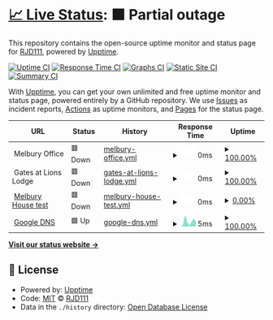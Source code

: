 # [📈 Live Status](https://ieouptime.dixonservers.co.uk): <!--live status--> **🟧 Partial outage**

This repository contains the open-source uptime monitor and status page for [RJD111](https://ieouptime.dixonservers.co.uk), powered by [Upptime](https://github.com/upptime/upptime).

[![Uptime CI](https://github.com/RJD111/IEO-Uptime/workflows/Uptime%20CI/badge.svg)](https://github.com/RJD111/IEO-Uptime/actions?query=workflow%3A%22Uptime+CI%22)
[![Response Time CI](https://github.com/RJD111/IEO-Uptime/workflows/Response%20Time%20CI/badge.svg)](https://github.com/RJD111/IEO-Uptime/actions?query=workflow%3A%22Response+Time+CI%22)
[![Graphs CI](https://github.com/RJD111/IEO-Uptime/workflows/Graphs%20CI/badge.svg)](https://github.com/RJD111/IEO-Uptime/actions?query=workflow%3A%22Graphs+CI%22)
[![Static Site CI](https://github.com/RJD111/IEO-Uptime/workflows/Static%20Site%20CI/badge.svg)](https://github.com/RJD111/IEO-Uptime/actions?query=workflow%3A%22Static+Site+CI%22)
[![Summary CI](https://github.com/RJD111/IEO-Uptime/workflows/Summary%20CI/badge.svg)](https://github.com/RJD111/IEO-Uptime/actions?query=workflow%3A%22Summary+CI%22)

With [Upptime](https://upptime.js.org), you can get your own unlimited and free uptime monitor and status page, powered entirely by a GitHub repository. We use [Issues](https://github.com/RJD111/IEO-Uptime/issues) as incident reports, [Actions](https://github.com/RJD111/IEO-Uptime/actions) as uptime monitors, and [Pages](https://ieouptime.dixonservers.co.uk) for the status page.

<!--start: status pages-->
<!-- This summary is generated by Upptime (https://github.com/upptime/upptime) -->
<!-- Do not edit this manually, your changes will be overwritten -->
<!-- prettier-ignore -->
| URL | Status | History | Response Time | Uptime |
| --- | ------ | ------- | ------------- | ------ |
| <img alt="" src="https://icons.duckduckgo.com/ip3/null.ico" height="13"> Melbury Office | 🟥 Down | [melbury-office.yml](https://github.com/RJD111/IEO-Uptime/commits/HEAD/history/melbury-office.yml) | <details><summary><img alt="Response time graph" src="./graphs/melbury-office/response-time-week.png" height="20"> 0ms</summary><br><a href="https://ieouptime.dixonservers.co.uk/history/melbury-office"><img alt="Response time 0" src="https://img.shields.io/endpoint?url=https%3A%2F%2Fraw.githubusercontent.com%2FRJD111%2FIEO-Uptime%2FHEAD%2Fapi%2Fmelbury-office%2Fresponse-time.json"></a><br><a href="https://ieouptime.dixonservers.co.uk/history/melbury-office"><img alt="24-hour response time 0" src="https://img.shields.io/endpoint?url=https%3A%2F%2Fraw.githubusercontent.com%2FRJD111%2FIEO-Uptime%2FHEAD%2Fapi%2Fmelbury-office%2Fresponse-time-day.json"></a><br><a href="https://ieouptime.dixonservers.co.uk/history/melbury-office"><img alt="7-day response time 0" src="https://img.shields.io/endpoint?url=https%3A%2F%2Fraw.githubusercontent.com%2FRJD111%2FIEO-Uptime%2FHEAD%2Fapi%2Fmelbury-office%2Fresponse-time-week.json"></a><br><a href="https://ieouptime.dixonservers.co.uk/history/melbury-office"><img alt="30-day response time 0" src="https://img.shields.io/endpoint?url=https%3A%2F%2Fraw.githubusercontent.com%2FRJD111%2FIEO-Uptime%2FHEAD%2Fapi%2Fmelbury-office%2Fresponse-time-month.json"></a><br><a href="https://ieouptime.dixonservers.co.uk/history/melbury-office"><img alt="1-year response time 0" src="https://img.shields.io/endpoint?url=https%3A%2F%2Fraw.githubusercontent.com%2FRJD111%2FIEO-Uptime%2FHEAD%2Fapi%2Fmelbury-office%2Fresponse-time-year.json"></a></details> | <details><summary><a href="https://ieouptime.dixonservers.co.uk/history/melbury-office">100.00%</a></summary><a href="https://ieouptime.dixonservers.co.uk/history/melbury-office"><img alt="All-time uptime 100.00%" src="https://img.shields.io/endpoint?url=https%3A%2F%2Fraw.githubusercontent.com%2FRJD111%2FIEO-Uptime%2FHEAD%2Fapi%2Fmelbury-office%2Fuptime.json"></a><br><a href="https://ieouptime.dixonservers.co.uk/history/melbury-office"><img alt="24-hour uptime 100.00%" src="https://img.shields.io/endpoint?url=https%3A%2F%2Fraw.githubusercontent.com%2FRJD111%2FIEO-Uptime%2FHEAD%2Fapi%2Fmelbury-office%2Fuptime-day.json"></a><br><a href="https://ieouptime.dixonservers.co.uk/history/melbury-office"><img alt="7-day uptime 100.00%" src="https://img.shields.io/endpoint?url=https%3A%2F%2Fraw.githubusercontent.com%2FRJD111%2FIEO-Uptime%2FHEAD%2Fapi%2Fmelbury-office%2Fuptime-week.json"></a><br><a href="https://ieouptime.dixonservers.co.uk/history/melbury-office"><img alt="30-day uptime 100.00%" src="https://img.shields.io/endpoint?url=https%3A%2F%2Fraw.githubusercontent.com%2FRJD111%2FIEO-Uptime%2FHEAD%2Fapi%2Fmelbury-office%2Fuptime-month.json"></a><br><a href="https://ieouptime.dixonservers.co.uk/history/melbury-office"><img alt="1-year uptime 100.00%" src="https://img.shields.io/endpoint?url=https%3A%2F%2Fraw.githubusercontent.com%2FRJD111%2FIEO-Uptime%2FHEAD%2Fapi%2Fmelbury-office%2Fuptime-year.json"></a></details>
| <img alt="" src="https://icons.duckduckgo.com/ip3/null.ico" height="13"> Gates at Lions Lodge | 🟥 Down | [gates-at-lions-lodge.yml](https://github.com/RJD111/IEO-Uptime/commits/HEAD/history/gates-at-lions-lodge.yml) | <details><summary><img alt="Response time graph" src="./graphs/gates-at-lions-lodge/response-time-week.png" height="20"> 0ms</summary><br><a href="https://ieouptime.dixonservers.co.uk/history/gates-at-lions-lodge"><img alt="Response time 0" src="https://img.shields.io/endpoint?url=https%3A%2F%2Fraw.githubusercontent.com%2FRJD111%2FIEO-Uptime%2FHEAD%2Fapi%2Fgates-at-lions-lodge%2Fresponse-time.json"></a><br><a href="https://ieouptime.dixonservers.co.uk/history/gates-at-lions-lodge"><img alt="24-hour response time 0" src="https://img.shields.io/endpoint?url=https%3A%2F%2Fraw.githubusercontent.com%2FRJD111%2FIEO-Uptime%2FHEAD%2Fapi%2Fgates-at-lions-lodge%2Fresponse-time-day.json"></a><br><a href="https://ieouptime.dixonservers.co.uk/history/gates-at-lions-lodge"><img alt="7-day response time 0" src="https://img.shields.io/endpoint?url=https%3A%2F%2Fraw.githubusercontent.com%2FRJD111%2FIEO-Uptime%2FHEAD%2Fapi%2Fgates-at-lions-lodge%2Fresponse-time-week.json"></a><br><a href="https://ieouptime.dixonservers.co.uk/history/gates-at-lions-lodge"><img alt="30-day response time 0" src="https://img.shields.io/endpoint?url=https%3A%2F%2Fraw.githubusercontent.com%2FRJD111%2FIEO-Uptime%2FHEAD%2Fapi%2Fgates-at-lions-lodge%2Fresponse-time-month.json"></a><br><a href="https://ieouptime.dixonservers.co.uk/history/gates-at-lions-lodge"><img alt="1-year response time 0" src="https://img.shields.io/endpoint?url=https%3A%2F%2Fraw.githubusercontent.com%2FRJD111%2FIEO-Uptime%2FHEAD%2Fapi%2Fgates-at-lions-lodge%2Fresponse-time-year.json"></a></details> | <details><summary><a href="https://ieouptime.dixonservers.co.uk/history/gates-at-lions-lodge">100.00%</a></summary><a href="https://ieouptime.dixonservers.co.uk/history/gates-at-lions-lodge"><img alt="All-time uptime 100.00%" src="https://img.shields.io/endpoint?url=https%3A%2F%2Fraw.githubusercontent.com%2FRJD111%2FIEO-Uptime%2FHEAD%2Fapi%2Fgates-at-lions-lodge%2Fuptime.json"></a><br><a href="https://ieouptime.dixonservers.co.uk/history/gates-at-lions-lodge"><img alt="24-hour uptime 100.00%" src="https://img.shields.io/endpoint?url=https%3A%2F%2Fraw.githubusercontent.com%2FRJD111%2FIEO-Uptime%2FHEAD%2Fapi%2Fgates-at-lions-lodge%2Fuptime-day.json"></a><br><a href="https://ieouptime.dixonservers.co.uk/history/gates-at-lions-lodge"><img alt="7-day uptime 100.00%" src="https://img.shields.io/endpoint?url=https%3A%2F%2Fraw.githubusercontent.com%2FRJD111%2FIEO-Uptime%2FHEAD%2Fapi%2Fgates-at-lions-lodge%2Fuptime-week.json"></a><br><a href="https://ieouptime.dixonservers.co.uk/history/gates-at-lions-lodge"><img alt="30-day uptime 100.00%" src="https://img.shields.io/endpoint?url=https%3A%2F%2Fraw.githubusercontent.com%2FRJD111%2FIEO-Uptime%2FHEAD%2Fapi%2Fgates-at-lions-lodge%2Fuptime-month.json"></a><br><a href="https://ieouptime.dixonservers.co.uk/history/gates-at-lions-lodge"><img alt="1-year uptime 100.00%" src="https://img.shields.io/endpoint?url=https%3A%2F%2Fraw.githubusercontent.com%2FRJD111%2FIEO-Uptime%2FHEAD%2Fapi%2Fgates-at-lions-lodge%2Fuptime-year.json"></a></details>
| <img alt="" src="https://icons.duckduckgo.com/ip3/null.ico" height="13"> [Melbury House test](185.67.235.5) | 🟥 Down | [melbury-house-test.yml](https://github.com/RJD111/IEO-Uptime/commits/HEAD/history/melbury-house-test.yml) | <details><summary><img alt="Response time graph" src="./graphs/melbury-house-test/response-time-week.png" height="20"> 0ms</summary><br><a href="https://ieouptime.dixonservers.co.uk/history/melbury-house-test"><img alt="Response time 0" src="https://img.shields.io/endpoint?url=https%3A%2F%2Fraw.githubusercontent.com%2FRJD111%2FIEO-Uptime%2FHEAD%2Fapi%2Fmelbury-house-test%2Fresponse-time.json"></a><br><a href="https://ieouptime.dixonservers.co.uk/history/melbury-house-test"><img alt="24-hour response time 0" src="https://img.shields.io/endpoint?url=https%3A%2F%2Fraw.githubusercontent.com%2FRJD111%2FIEO-Uptime%2FHEAD%2Fapi%2Fmelbury-house-test%2Fresponse-time-day.json"></a><br><a href="https://ieouptime.dixonservers.co.uk/history/melbury-house-test"><img alt="7-day response time 0" src="https://img.shields.io/endpoint?url=https%3A%2F%2Fraw.githubusercontent.com%2FRJD111%2FIEO-Uptime%2FHEAD%2Fapi%2Fmelbury-house-test%2Fresponse-time-week.json"></a><br><a href="https://ieouptime.dixonservers.co.uk/history/melbury-house-test"><img alt="30-day response time 0" src="https://img.shields.io/endpoint?url=https%3A%2F%2Fraw.githubusercontent.com%2FRJD111%2FIEO-Uptime%2FHEAD%2Fapi%2Fmelbury-house-test%2Fresponse-time-month.json"></a><br><a href="https://ieouptime.dixonservers.co.uk/history/melbury-house-test"><img alt="1-year response time 0" src="https://img.shields.io/endpoint?url=https%3A%2F%2Fraw.githubusercontent.com%2FRJD111%2FIEO-Uptime%2FHEAD%2Fapi%2Fmelbury-house-test%2Fresponse-time-year.json"></a></details> | <details><summary><a href="https://ieouptime.dixonservers.co.uk/history/melbury-house-test">0.00%</a></summary><a href="https://ieouptime.dixonservers.co.uk/history/melbury-house-test"><img alt="All-time uptime 0.00%" src="https://img.shields.io/endpoint?url=https%3A%2F%2Fraw.githubusercontent.com%2FRJD111%2FIEO-Uptime%2FHEAD%2Fapi%2Fmelbury-house-test%2Fuptime.json"></a><br><a href="https://ieouptime.dixonservers.co.uk/history/melbury-house-test"><img alt="24-hour uptime 0.00%" src="https://img.shields.io/endpoint?url=https%3A%2F%2Fraw.githubusercontent.com%2FRJD111%2FIEO-Uptime%2FHEAD%2Fapi%2Fmelbury-house-test%2Fuptime-day.json"></a><br><a href="https://ieouptime.dixonservers.co.uk/history/melbury-house-test"><img alt="7-day uptime 0.00%" src="https://img.shields.io/endpoint?url=https%3A%2F%2Fraw.githubusercontent.com%2FRJD111%2FIEO-Uptime%2FHEAD%2Fapi%2Fmelbury-house-test%2Fuptime-week.json"></a><br><a href="https://ieouptime.dixonservers.co.uk/history/melbury-house-test"><img alt="30-day uptime 0.00%" src="https://img.shields.io/endpoint?url=https%3A%2F%2Fraw.githubusercontent.com%2FRJD111%2FIEO-Uptime%2FHEAD%2Fapi%2Fmelbury-house-test%2Fuptime-month.json"></a><br><a href="https://ieouptime.dixonservers.co.uk/history/melbury-house-test"><img alt="1-year uptime 0.00%" src="https://img.shields.io/endpoint?url=https%3A%2F%2Fraw.githubusercontent.com%2FRJD111%2FIEO-Uptime%2FHEAD%2Fapi%2Fmelbury-house-test%2Fuptime-year.json"></a></details>
| <img alt="" src="https://icons.duckduckgo.com/ip3/null.ico" height="13"> [Google DNS](8.8.8.8) | 🟩 Up | [google-dns.yml](https://github.com/RJD111/IEO-Uptime/commits/HEAD/history/google-dns.yml) | <details><summary><img alt="Response time graph" src="./graphs/google-dns/response-time-week.png" height="20"> 5ms</summary><br><a href="https://ieouptime.dixonservers.co.uk/history/google-dns"><img alt="Response time 4" src="https://img.shields.io/endpoint?url=https%3A%2F%2Fraw.githubusercontent.com%2FRJD111%2FIEO-Uptime%2FHEAD%2Fapi%2Fgoogle-dns%2Fresponse-time.json"></a><br><a href="https://ieouptime.dixonservers.co.uk/history/google-dns"><img alt="24-hour response time 6" src="https://img.shields.io/endpoint?url=https%3A%2F%2Fraw.githubusercontent.com%2FRJD111%2FIEO-Uptime%2FHEAD%2Fapi%2Fgoogle-dns%2Fresponse-time-day.json"></a><br><a href="https://ieouptime.dixonservers.co.uk/history/google-dns"><img alt="7-day response time 5" src="https://img.shields.io/endpoint?url=https%3A%2F%2Fraw.githubusercontent.com%2FRJD111%2FIEO-Uptime%2FHEAD%2Fapi%2Fgoogle-dns%2Fresponse-time-week.json"></a><br><a href="https://ieouptime.dixonservers.co.uk/history/google-dns"><img alt="30-day response time 4" src="https://img.shields.io/endpoint?url=https%3A%2F%2Fraw.githubusercontent.com%2FRJD111%2FIEO-Uptime%2FHEAD%2Fapi%2Fgoogle-dns%2Fresponse-time-month.json"></a><br><a href="https://ieouptime.dixonservers.co.uk/history/google-dns"><img alt="1-year response time 4" src="https://img.shields.io/endpoint?url=https%3A%2F%2Fraw.githubusercontent.com%2FRJD111%2FIEO-Uptime%2FHEAD%2Fapi%2Fgoogle-dns%2Fresponse-time-year.json"></a></details> | <details><summary><a href="https://ieouptime.dixonservers.co.uk/history/google-dns">100.00%</a></summary><a href="https://ieouptime.dixonservers.co.uk/history/google-dns"><img alt="All-time uptime 99.30%" src="https://img.shields.io/endpoint?url=https%3A%2F%2Fraw.githubusercontent.com%2FRJD111%2FIEO-Uptime%2FHEAD%2Fapi%2Fgoogle-dns%2Fuptime.json"></a><br><a href="https://ieouptime.dixonservers.co.uk/history/google-dns"><img alt="24-hour uptime 100.00%" src="https://img.shields.io/endpoint?url=https%3A%2F%2Fraw.githubusercontent.com%2FRJD111%2FIEO-Uptime%2FHEAD%2Fapi%2Fgoogle-dns%2Fuptime-day.json"></a><br><a href="https://ieouptime.dixonservers.co.uk/history/google-dns"><img alt="7-day uptime 100.00%" src="https://img.shields.io/endpoint?url=https%3A%2F%2Fraw.githubusercontent.com%2FRJD111%2FIEO-Uptime%2FHEAD%2Fapi%2Fgoogle-dns%2Fuptime-week.json"></a><br><a href="https://ieouptime.dixonservers.co.uk/history/google-dns"><img alt="30-day uptime 100.00%" src="https://img.shields.io/endpoint?url=https%3A%2F%2Fraw.githubusercontent.com%2FRJD111%2FIEO-Uptime%2FHEAD%2Fapi%2Fgoogle-dns%2Fuptime-month.json"></a><br><a href="https://ieouptime.dixonservers.co.uk/history/google-dns"><img alt="1-year uptime 99.30%" src="https://img.shields.io/endpoint?url=https%3A%2F%2Fraw.githubusercontent.com%2FRJD111%2FIEO-Uptime%2FHEAD%2Fapi%2Fgoogle-dns%2Fuptime-year.json"></a></details>

<!--end: status pages-->

[**Visit our status website →**](https://ieouptime.dixonservers.co.uk)

## 📄 License

- Powered by: [Upptime](https://github.com/upptime/upptime)
- Code: [MIT](./LICENSE) © [RJD111](https://ieouptime.dixonservers.co.uk)
- Data in the `./history` directory: [Open Database License](https://opendatacommons.org/licenses/odbl/1-0/)
